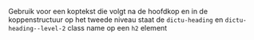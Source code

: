 Gebruik voor een koptekst die volgt na de hoofdkop en in de koppenstructuur op het tweede niveau staat de `dictu-heading` en `dictu-heading--level-2` class name op een `h2` element

